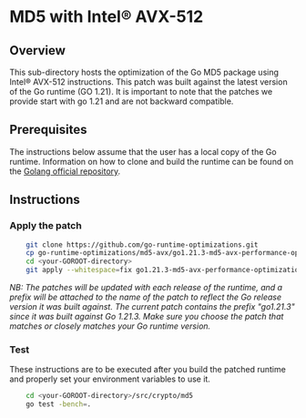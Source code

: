 # MD5 with Intel&reg; AVX-512
## Overview
This sub-directory hosts the optimization of the Go MD5 package using Intel® AVX-512 instructions. This patch was built against the latest version of the Go runtime (GO 1.21). It is important to note that the patches we provide start with go 1.21 and are not backward compatible.

## Prerequisites
The instructions below assume that the user has a local copy of the Go runtime. Information on how to clone and build the runtime can be found on the [Golang official repository][Go].

## Instructions
### Apply the patch

```bash
    git clone https://github.com/go-runtime-optimizations.git
    cp go-runtime-optimizations/md5-avx/go1.21.3-md5-avx-performance-optimization.patch <your-GOROOT-directory>
    cd <your-GOROOT-directory>
    git apply --whitespace=fix go1.21.3-md5-avx-performance-optimization.patch
```
*NB: The patches will be updated with each release of the runtime, and a prefix will be attached to the name of the patch to reflect the Go release version it was built against. The current patch contains the prefix "go1.21.3" since it was built against Go 1.21.3. Make sure you choose the patch that matches or closely matches your Go runtime version.*

### Test
These instructions are to be executed after you build the patched runtime and properly set your environment variables to use it.
```bash
    cd <your-GOROOT-directory>/src/crypto/md5
    go test -bench=.
```
[Go]: https://github.com/golang/go/tree/master
